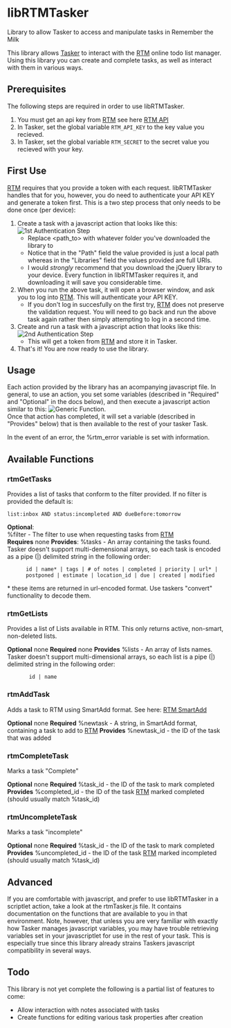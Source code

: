 libRTMTasker
============

Library to allow Tasker to access and manipulate tasks in Remember the Milk

This library allows [Tasker][] to interact with the [RTM][] online todo list manager.   
Using this library you can create and complete tasks, as well as interact with them in
various ways.   


Prerequisites
-------------

The following steps are required in order to use libRTMTasker.

1. You must get an api key from [RTM][] see here [RTM API][]
2. In Tasker, set the global variable `RTM_API_KEY` to the key value you recieved.
3. In Tasker, set the global variable `RTM_SECRET` to the secret value you recieved
   with your key.

First Use
---------

[RTM][] requires that you provide a token with each request.  libRTMTasker handles 
that for you, however, you do need to authenticate your API KEY and generate a token first.
This is a two step process that only needs to be done once (per device):

1. Create a task with a javascript action that looks like this: 
   ![1st Authentication Step](docs/authentication_step_1.png)
   * Replace \<path_to\> with whatever folder you've downloaded the library to
   * Notice that in the "Path" field the value provided is just a local path
     whereas in the "Libraries" field the values provided are full URIs.
   * I would *strongly* recommend that you download the jQuery library to your
     device.  Every function in libRTMTasker requires it, and downloading it
     will save you considerable time.
2. When you run the above task, it will open a browser window, and ask you to
   log into [RTM][].  This will authenticate your API KEY.  
   * If you don't log in succesfully on the first try, [RTM][] does not preserve the
     validation request.  You will need to go back and run the above task again rather
     then simply attempting to log in a second time.
3. Create and run a task with a javascript action that looks like this:
   ![2nd Authentication Step](docs/authentication_step_2.png)
   * This will get a token from [RTM][] and store it in Tasker. 
4. That's it! You are now ready to use the library.


Usage
-----

Each action provided by the library has an acompanying javascript file.   In general,
to use an action, you set some variables (described in "Required" and "Optional" in 
the docs below), and then execute a javascript action similar to this: 
![Generic Function](docs/function.png).   
Once that action has completed, it will set a variable (described in "Provides" below)
that is then available to the rest of your tasker Task.   

In the event of an error, the %rtm_error variable is set with information.

Available Functions
-------------------

### rtmGetTasks
Provides a list of tasks that conform to the filter provided.
If no filter is provided the default is:

`list:inbox AND status:incompleted AND dueBefore:tomorrow`

**Optional**:  
  %filter - The filter to use when requesting tasks from [RTM][]  
**Requires**
  none
**Provides**: 
  %tasks - An array containing the tasks found.  Tasker doesn't support 
          multi-demensional arrays, so each task is encoded as a pipe (|)
          delimited string in the following order:

          id | name* | tags | # of notes | completed | priority | url* | 
          postponed | estimate | location_id | due | created | modified 

\* these items are returned in url-encoded format.  Use taskers "convert"
   functionality to decode them.


### rtmGetLists
Provides a list of Lists available in RTM.
This only returns active, non-smart, non-deleted lists.

**Optional**
  none
**Required**
  none
**Provides**
  %lists - An array of lists names.  Tasker doesn't support multi-dimensional
           arrays, so each list is a pipe (|) delimited string in the following
           order:
           
           id | name

### rtmAddTask
Adds a task to RTM using SmartAdd format.  See here: [RTM SmartAdd][]

**Optional**
  none
**Required**
  %newtask - A string, in SmartAdd format, containing a task to add to [RTM][]
**Provides**
  %newtask_id - the ID of the task that was added


### rtmCompleteTask
Marks a task "Complete"

**Optional**
  none
**Required**
  %task_id - the ID of the task to mark completed
**Provides**
  %completed_id - the ID of the task [RTM][] marked completed (should usually match %task_id)


### rtmUncompleteTask
Marks a task "incomplete"

**Optional**
  none
**Required**
  %task_id - the ID of the task to mark completed
**Provides**
  %uncompleted_id - the ID of the task [RTM][] marked incompleted (should usually match %task_id)



Advanced
--------
If you are comfortable with javascript, and prefer to use libRTMTasker in a scriptlet action, 
take a look at the rtmTasker.js file.   It contains documentation on the functions that are
available to you in that environment.  Note, however, that unless you are very familiar with
exactly how Tasker manages javascript variables, you may have trouble retrieving variables
set in your javascriptlet for use in the rest of your task.  This is especially true since
this library already strains Taskers javascript compatibility in several ways.  

Todo
----

This library is not yet complete the following is a partial list of features to come:

* Allow interaction with notes associated with tasks
* Create functions for editing various task properties after creation


 




[Tasker]: http://tasker.dinglisch.net "Tasker"
[RTM]: http://www.rememberthemilk.com "Remember the Milk"
[RTM API]: https://www.rememberthemilk.com/services/api/keys.rtm "RTM Api Key"
[RTM SmartAdd]: http://www.rememberthemilk.com/help/?ctx=basics.smartadd.howdoiuse "RTM Smart Add"
